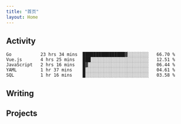 ```yaml
---
title: "首页"
layout: Home
---
```


## Activity
<!--START_SECTION:waka-->
```text
Go           23 hrs 34 mins  ████████████████▓░░░░░░░░   66.70 % 
Vue.js       4 hrs 25 mins   ███░░░░░░░░░░░░░░░░░░░░░░   12.51 % 
JavaScript   2 hrs 16 mins   █▓░░░░░░░░░░░░░░░░░░░░░░░   06.44 % 
YAML         1 hr 37 mins    █░░░░░░░░░░░░░░░░░░░░░░░░   04.61 % 
SQL          1 hr 16 mins    █░░░░░░░░░░░░░░░░░░░░░░░░   03.58 % 
```
<!--END_SECTION:waka-->

## Writing
<PindedPosts />

## Projects
<Projects />
